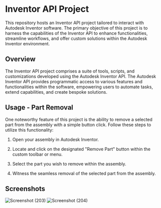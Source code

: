 # Inventor API Project

This repository hosts an Inventor API project tailored to interact with Autodesk Inventor software. The primary objective of this project is to harness the capabilities of the Inventor API to enhance functionalities, streamline workflows, and offer custom solutions within the Autodesk Inventor environment.

## Overview

The Inventor API project comprises a suite of tools, scripts, and customizations developed using the Autodesk Inventor API. The Autodesk Inventor API provides programmatic access to various features and functionalities within the software, empowering users to automate tasks, extend capabilities, and create bespoke solutions.

## Usage - Part Removal

One noteworthy feature of this project is the ability to remove a selected part from the assembly with a simple button click. Follow these steps to utilize this functionality:

1. Open your assembly in Autodesk Inventor.

2. Locate and click on the designated "Remove Part" button within the custom toolbar or menu.

3. Select the part you wish to remove within the assembly.

4. Witness the seamless removal of the selected part from the assembly.

## Screenshots

![Screenshot (203)](https://github.com/SonaliPatankar/InventorApi/assets/158050645/70ee122f-cc99-4044-9f31-af129740ebbe)
![Screenshot (204)](https://github.com/SonaliPatankar/InventorApi/assets/158050645/e0480d29-3a45-41f3-ab7b-0daef9368486)
